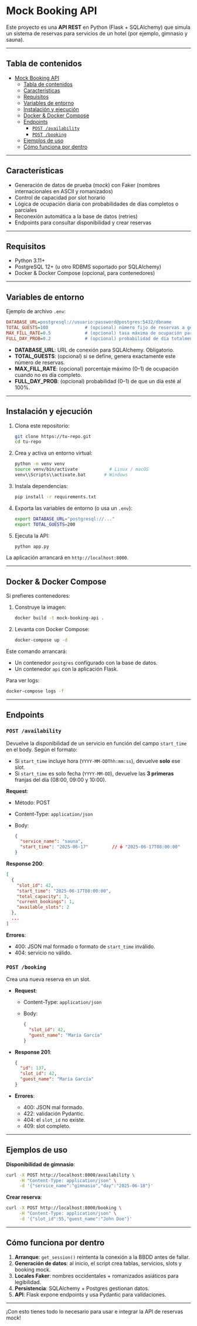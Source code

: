 # Mock Booking API

Este proyecto es una **API REST** en Python (Flask + SQLAlchemy) que simula un sistema de reservas para servicios de un hotel (por ejemplo, gimnasio y sauna).

---

## Tabla de contenidos

- [Mock Booking API](#mock-booking-api)
  - [Tabla de contenidos](#tabla-de-contenidos)
  - [Características](#características)
  - [Requisitos](#requisitos)
  - [Variables de entorno](#variables-de-entorno)
  - [Instalación y ejecución](#instalación-y-ejecución)
  - [Docker \& Docker Compose](#docker--docker-compose)
  - [Endpoints](#endpoints)
    - [`POST /availability`](#post-availability)
    - [`POST /booking`](#post-booking)
  - [Ejemplos de uso](#ejemplos-de-uso)
  - [Cómo funciona por dentro](#cómo-funciona-por-dentro)

---

## Características

* Generación de datos de prueba (*mock*) con Faker (nombres internacionales en ASCII y romanizados)
* Control de capacidad por slot horario
* Lógica de ocupación diaria con probabilidades de días completos o parciales
* Reconexión automática a la base de datos (retries)
* Endpoints para consultar disponibilidad y crear reservas

---

## Requisitos

* Python 3.11+
* PostgreSQL 12+ (u otro RDBMS soportado por SQLAlchemy)
* Docker & Docker Compose (opcional, para contenedores)

---

## Variables de entorno

Ejemplo de archivo `.env`:

```ini
DATABASE_URL=postgresql://usuario:password@postgres:5432/dbname
TOTAL_GUESTS=100              # (opcional) número fijo de reservas a generar
MAX_FILL_RATE=0.5             # (opcional) tasa máxima de ocupación parcial
FULL_DAY_PROB=0.2             # (opcional) probabilidad de día totalmente lleno
```

* **DATABASE\_URL**: URL de conexión para SQLAlchemy. Obligatorio.
* **TOTAL\_GUESTS**: (opcional) si se define, genera exactamente este número de reservas.
* **MAX\_FILL\_RATE**: (opcional) porcentaje máximo (0–1) de ocupación cuando no es día completo.
* **FULL\_DAY\_PROB**: (opcional) probabilidad (0–1) de que un día esté al 100%.

---

## Instalación y ejecución

1. Clona este repositorio:

   ```bash
   git clone https://tu-repo.git
   cd tu-repo
   ```

2. Crea y activa un entorno virtual:

   ```bash
   python -m venv venv
   source venv/bin/activate            # Linux / macOS
   venv\\Scripts\\activate.bat       # Windows
   ```

3. Instala dependencias:

   ```bash
   pip install -r requirements.txt
   ```

4. Exporta las variables de entorno (o usa un `.env`):

   ```bash
   export DATABASE_URL="postgresql://..."
   export TOTAL_GUESTS=200
   ```

5. Ejecuta la API:

   ```bash
   python app.py
   ```

La aplicación arrancará en `http://localhost:8000`.

---

## Docker & Docker Compose

Si prefieres contenedores:

1. Construye la imagen:

   ```bash
   docker build -t mock-booking-api .
   ```

2. Levanta con Docker Compose:

   ```bash
   docker-compose up -d
   ```

Este comando arrancará:

* Un contenedor `postgres` configurado con la base de datos.
* Un contenedor `api` con la aplicación Flask.

Para ver logs:

```bash
docker-compose logs -f
```

---

## Endpoints

### `POST /availability`

Devuelve la disponibilidad de un servicio en función del campo `start_time` en el body. Según el formato:

* Si `start_time` incluye hora (`YYYY-MM-DDThh:mm:ss`), devuelve **solo** ese slot.
* Si `start_time` es solo fecha (`YYYY-MM-DD`), devuelve las **3 primeras** franjas del día (08:00, 09:00 y 10:00).

**Request**:

* Método: POST
* Content-Type: `application/json`
* Body:

  ```json
  {
    "service_name": "sauna",
    "start_time": "2025-06-17"         // ó "2025-06-17T08:00:00"
  }
  ```

**Response 200**:

```json
[
  {
    "slot_id": 42,
    "start_time": "2025-06-17T08:00:00",
    "total_capacity": 3,
    "current_bookings": 1,
    "available_slots": 2
  },
  ...
]
```

**Errores**:

* 400: JSON mal formado o formato de `start_time` inválido.
* 404: servicio no válido.

### `POST /booking`

Crea una nueva reserva en un slot.

* **Request**:

  * Content-Type: `application/json`
  * Body:

    ```json
    {
      "slot_id": 42,
      "guest_name": "María García"
    }
    ```

* **Response 201**:

  ```json
  {
    "id": 137,
    "slot_id": 42,
    "guest_name": "María García"
  }
  ```

* **Errores**:

  * 400: JSON mal formado.
  * 422: validación Pydantic.
  * 404: el `slot_id` no existe.
  * 409: slot completo.

---

## Ejemplos de uso

**Disponibilidad de gimnasio**:

```bash
curl -X POST http://localhost:8000/availability \
     -H "Content-Type: application/json" \
     -d '{"service_name":"gimnasio","day":"2025-06-18"}'
```

**Crear reserva**:

```bash
curl -X POST http://localhost:8000/booking \
     -H "Content-Type: application/json" \
     -d '{"slot_id":55,"guest_name":"John Doe"}'
```

---

## Cómo funciona por dentro

1. **Arranque**: `get_session()` reintenta la conexión a la BBDD antes de fallar.
2. **Generación de datos**: al inicio, el script crea tablas, servicios, slots y booking mock.
3. **Locales Faker**: nombres occidentales + romanizados asiáticos para legibilidad.
4. **Persistencia**: SQLAlchemy + Postgres gestionan datos.
5. **API**: Flask expone endpoints y usa Pydantic para validaciones.

---

¡Con esto tienes todo lo necesario para usar e integrar la API de reservas mock!
